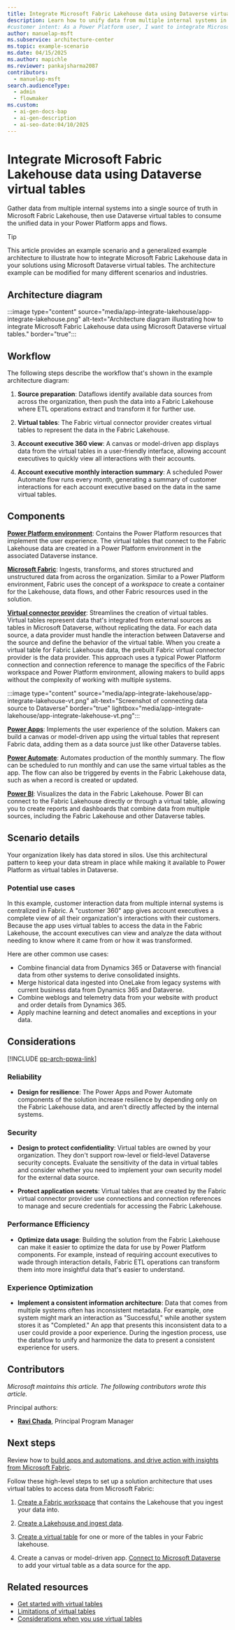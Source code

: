 ```yaml
---
title: ​​Integrate Microsoft Fabric Lakehouse data using Dataverse virtual tables
description: Learn how to unify data from multiple internal systems in Microsoft Fabric Lakehouse and access it in Power Platform solutions using Dataverse virtual tables.
#customer intent: As a Power Platform user, I want to integrate Microsoft Fabric Lakehouse data using Microsoft Dataverse virtual tables so that I can gather data from multiple internal systems for use in Power Apps or Power Automate.
author: manuelap-msft
ms.subservice: architecture-center
ms.topic: example-scenario
ms.date: 04/15/2025
ms.author: mapichle
ms.reviewer: pankajsharma2087
contributors:
  - manuelap-msft
search.audienceType:
  - admin
  - flowmaker
ms.custom:
  - ai-gen-docs-bap
  - ai-gen-description
  - ai-seo-date:04/10/2025
---
```


# ​​Integrate Microsoft Fabric Lakehouse data using Dataverse virtual tables

Gather data from multiple internal systems into a single source of truth in Microsoft Fabric Lakehouse, then use Dataverse virtual tables to consume the unified data in your Power Platform apps and flows. 

> [!TIP]
> This article provides an example scenario and a generalized example architecture to illustrate how to integrate Microsoft Fabric Lakehouse data in your solutions using Microsoft Dataverse virtual tables. The architecture example can be modified for many different scenarios and industries.

## Architecture diagram

:::image type="content" source="media/app-integrate-lakehouse/app-integrate-lakehouse.png" alt-text="Architecture diagram illustrating how to integrate Microsoft Fabric Lakehouse data using Microsoft Dataverse virtual tables." border="true":::

## Workflow

The following steps describe the workflow that's shown in the example architecture diagram:

1. **Source preparation**: Dataflows identify available data sources from across the organization, then push the data into a Fabric Lakehouse where ETL operations extract and transform it for further use.

1. **Virtual tables**: The Fabric virtual connector provider creates virtual tables to represent the data in the Fabric Lakehouse.

1. **Account executive 360 view**: A canvas or model-driven app displays data from the virtual tables in a user-friendly interface, allowing account executives to quickly view all interactions with their accounts.

1. **Account executive monthly interaction summary**: A scheduled Power Automate flow runs every month, generating a summary of customer interactions for each account executive based on the data in the same virtual tables.

## Components

[**Power Platform environment**](/power-platform/admin/environments-overview): Contains the Power Platform resources that implement the user experience. The virtual tables that connect to the Fabric Lakehouse data are created in a Power Platform environment in the associated Dataverse instance.

[**Microsoft Fabric**](/fabric/fundamentals/microsoft-fabric-overview): Ingests, transforms, and stores structured and unstructured data from across the organization. Similar to a Power Platform environment, Fabric uses the concept of a *workspace* to create a container for the Lakehouse, data flows, and other Fabric resources used in the solution.

[**Virtual connector provider**](/power-apps/maker/data-platform/create-virtual-tables-using-connectors?tabs=fabric): Streamlines the creation of virtual tables. Virtual tables represent data that's integrated from external sources as tables in Microsoft Dataverse, without replicating the data. For each data source, a data provider must handle the interaction between Dataverse and the source and define the behavior of the virtual table. When you create a virtual table for Fabric Lakehouse data, the prebuilt Fabric virtual connector provider is the data provider. This approach uses a typical Power Platform connection and connection reference to manage the specifics of the Fabric workspace and Power Platform environment, allowing makers to build apps without the complexity of working with multiple systems.

:::image type="content" source="media/app-integrate-lakehouse/app-integrate-lakehouse-vt.png" alt-text="Screenshot of connecting data source to Dataverse" border="true" lightbox="media/app-integrate-lakehouse/app-integrate-lakehouse-vt.png":::

[**Power Apps**](/power-apps/): Implements the user experience of the solution. Makers can build a canvas or model-driven app using the virtual tables that represent Fabric data, adding them as a data source just like other Dataverse tables.

[**Power Automate**](/power-automate/): Automates production of the monthly summary. The flow can be scheduled to run monthly and can use the same virtual tables as the app. The flow can also be triggered by events in the Fabric Lakehouse data, such as when a record is created or updated.

[**Power BI**](/power-bi/): Visualizes the data in the Fabric Lakehouse. Power BI can connect to the Fabric Lakehouse directly or through a virtual table, allowing you to create reports and dashboards that combine data from multiple sources, including the Fabric Lakehouse and other Dataverse tables.

## Scenario details

Your organization likely has data stored in silos. Use this architectural pattern to keep your data stream in place while making it available to Power Platform as virtual tables in Dataverse.

### Potential use cases

In this example, customer interaction data from multiple internal systems is centralized in Fabric. A "customer 360" app gives account executives a complete view of all their organization's interactions with their customers. Because the app uses virtual tables to access the data in the Fabric Lakehouse, the account executives can view and analyze the data without needing to know where it came from or how it was transformed.

Here are other common use cases:

- Combine financial data from Dynamics 365 or Dataverse with financial data from other systems to derive consolidated insights.
- Merge historical data ingested into OneLake from legacy systems with current business data from Dynamics 365 and Dataverse.
- Combine weblogs and telemetry data from your website with product and order details from Dynamics 365.
- Apply machine learning and detect anomalies and exceptions in your data.

## Considerations

[!INCLUDE [pp-arch-ppwa-link](../../includes/pp-arch-ppwa-link.md)]

### Reliability

- **Design for resilience**: The Power Apps and Power Automate components of the solution increase resilience by depending only on the Fabric Lakehouse data, and aren't directly affected by the internal systems.

### Security

- **Design to protect confidentiality**: Virtual tables are owned by your organization. They don't support row-level or field-level Dataverse security concepts. Evaluate the sensitivity of the data in virtual tables and consider whether you need to implement your own security model for the external data source.

- **Protect application secrets**: Virtual tables that are created by the Fabric virtual connector provider use connections and connection references to manage and secure credentials for accessing the Fabric Lakehouse.

### Performance Efficiency

- **Optimize data usage**: Building the solution from the Fabric Lakehouse can make it easier to optimize the data for use by Power Platform components. For example, instead of requiring account executives to wade through interaction details, Fabric ETL operations can transform them into more insightful data that's easier to understand.

### Experience Optimization

- **Implement a consistent information architecture**: Data that comes from multiple systems often has inconsistent metadata. For example, one system might mark an interaction as "Successful," while another system stores it as "Completed." An app that presents this inconsistent data to a user could provide a poor experience. During the ingestion process, use the dataflow to unify and harmonize the data to present a consistent experience for users.

## Contributors

_Microsoft maintains this article. The following contributors wrote this article._

Principal authors:

- **[Ravi Chada](https://www.linkedin.com/in/ravi-chada/)**, Principal Program Manager

## Next steps

Review how to [build apps and automations, and drive action with insights from Microsoft Fabric](/power-apps/maker/data-platform/azure-synapse-link-build-apps-with-fabric).

Follow these high-level steps to set up a solution architecture that uses virtual tables to access data from Microsoft Fabric:

1. [Create a Fabric workspace](/fabric/data-engineering/tutorial-lakehouse-get-started) that contains the Lakehouse that you ingest your data into.

1. [Create a Lakehouse and ingest data](/fabric/data-engineering/tutorial-build-lakehouse).

1. [Create a virtual table](/power-apps/maker/data-platform/azure-synapse-link-build-apps-with-fabric#create-a-virtual-table-with-fabric-data) for one or more of the tables in your Fabric lakehouse.

1. Create a canvas or model-driven app. [Connect to Microsoft Dataverse](/power-apps/maker/canvas-apps/connections/connection-common-data-service) to add your virtual table as a data source for the app.

## Related resources

- [Get started with virtual tables](/power-apps/developer/data-platform/virtual-entities/get-started-ve)
- [Limitations of virtual tables](/power-apps/developer/data-platform/virtual-entities/get-started-ve#limitations-of-virtual-tables)
- [Considerations when you use virtual tables](/power-apps/maker/data-platform/create-edit-virtual-entities#considerations-when-you-use-virtual-tables)
